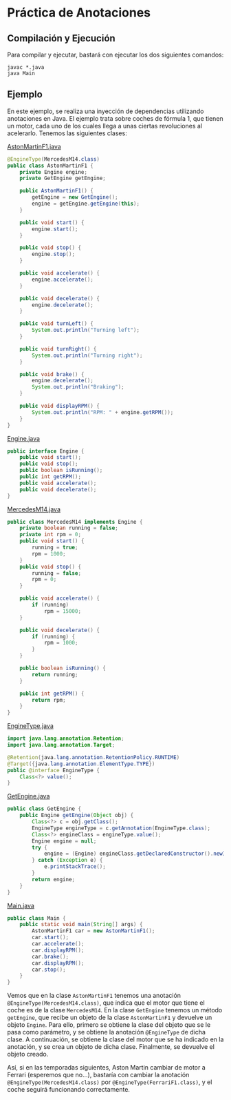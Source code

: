 # Práctica de Anotaciones
## Compilación y Ejecución
Para compilar y ejecutar, bastará con ejecutar los dos siguientes comandos:

    javac *.java
    java Main
## Ejemplo
En este ejemplo, se realiza una inyección de dependencias utilizando anotaciones en Java. El ejemplo trata sobre coches de fórmula 1, que tienen un motor, cada uno de los cuales llega a unas ciertas revoluciones al acelerarlo. Tenemos las siguientes clases:

[AstonMartinF1.java](AstonMartinF1.java)
```java
@EngineType(MercedesM14.class)
public class AstonMartinF1 {
    private Engine engine;
    private GetEngine getEngine;

    public AstonMartinF1() {
        getEngine = new GetEngine();
        engine = getEngine.getEngine(this);
    }

    public void start() {
        engine.start();
    }

    public void stop() {
        engine.stop();
    }

    public void accelerate() {
        engine.accelerate();
    }

    public void decelerate() {
        engine.decelerate();
    }

    public void turnLeft() {
        System.out.println("Turning left");
    }

    public void turnRight() {
        System.out.println("Turning right");
    }

    public void brake() {
        engine.decelerate();
        System.out.println("Braking");
    }

    public void displayRPM() {
        System.out.println("RPM: " + engine.getRPM());
    }
}
```

[Engine.java](Engine.java)
```java
public interface Engine {
    public void start();
    public void stop();
    public boolean isRunning();
    public int getRPM();
    public void accelerate();
    public void decelerate();
}
```

[MercedesM14.java](MercedesM14.java)
```java
public class MercedesM14 implements Engine {
    private boolean running = false;
    private int rpm = 0;
    public void start() {
        running = true;
        rpm = 1000;
    }
    public void stop() {
        running = false;
        rpm = 0;
    }

    public void accelerate() {
        if (running)
            rpm = 15000;
    }

    public void decelerate() {
        if (running) {
            rpm = 1000;
        }
    }

    public boolean isRunning() {
        return running;
    }

    public int getRPM() {
        return rpm;
    }
}
```

[EngineType.java](EngineType.java)
```java
import java.lang.annotation.Retention;
import java.lang.annotation.Target;

@Retention(java.lang.annotation.RetentionPolicy.RUNTIME)
@Target({java.lang.annotation.ElementType.TYPE})
public @interface EngineType {
    Class<?> value();
}
```

[GetEngine.java](GetEngine.java)
```java
public class GetEngine {
    public Engine getEngine(Object obj) {
        Class<?> c = obj.getClass();
        EngineType engineType = c.getAnnotation(EngineType.class);
        Class<?> engineClass = engineType.value();
        Engine engine = null;
        try {
            engine = (Engine) engineClass.getDeclaredConstructor().newInstance();
        } catch (Exception e) {
            e.printStackTrace();
        }
        return engine;
    }
}
```

[Main.java](Main.java)
```java
public class Main {
    public static void main(String[] args) {
        AstonMartinF1 car = new AstonMartinF1();
        car.start();
        car.accelerate();
        car.displayRPM();
        car.brake();
        car.displayRPM();
        car.stop();
    }
}
```

Vemos que en la clase `AstonMartinF1` tenemos una anotación `@EngineType(MercedesM14.class)`, que indica que el motor que tiene el coche es de la clase `MercedesM14`. En la clase `GetEngine` tenemos un método `getEngine`, que recibe un objeto de la clase `AstonMartinF1` y devuelve un objeto `Engine`. Para ello, primero se obtiene la clase del objeto que se le pasa como parámetro, y se obtiene la anotación `@EngineType` de dicha clase. A continuación, se obtiene la clase del motor que se ha indicado en la anotación, y se crea un objeto de dicha clase. Finalmente, se devuelve el objeto creado.

Así, si en las temporadas siguientes, Aston Martin cambiar de motor a Ferrari (esperemos que no...), bastaría con cambiar la anotación `@EngineType(MercedesM14.class)` por `@EngineType(FerrariF1.class)`, y el coche seguirá funcionando correctamente.